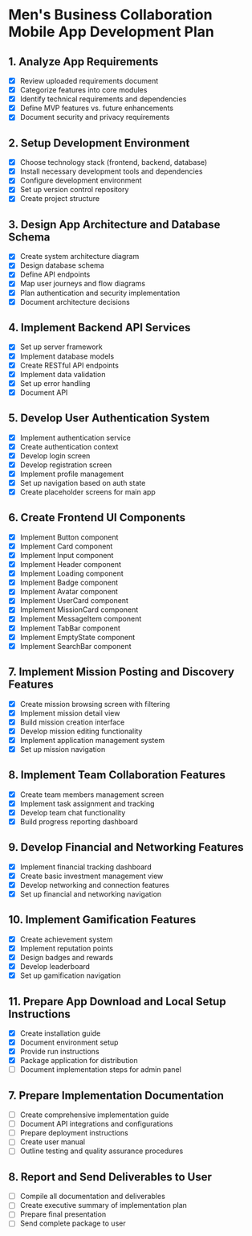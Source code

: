 # Men's Business Collaboration Mobile App Development Plan

## 1. Analyze App Requirements
- [x] Review uploaded requirements document
- [x] Categorize features into core modules
- [x] Identify technical requirements and dependencies
- [x] Define MVP features vs. future enhancements
- [x] Document security and privacy requirements

## 2. Setup Development Environment
- [x] Choose technology stack (frontend, backend, database)
- [x] Install necessary development tools and dependencies
- [x] Configure development environment
- [x] Set up version control repository
- [x] Create project structure

## 3. Design App Architecture and Database Schema
- [x] Create system architecture diagram
- [x] Design database schema
- [x] Define API endpoints
- [x] Map user journeys and flow diagrams
- [x] Plan authentication and security implementation
- [x] Document architecture decisions

## 4. Implement Backend API Services
- [x] Set up server framework
- [x] Implement database models
- [x] Create RESTful API endpoints
- [x] Implement data validation
- [x] Set up error handling
- [x] Document API

## 5. Develop User Authentication System
- [x] Implement authentication service
- [x] Create authentication context
- [x] Develop login screen
- [x] Develop registration screen
- [x] Implement profile management
- [x] Set up navigation based on auth state
- [x] Create placeholder screens for main app
## 6. Create Frontend UI Components
- [x] Implement Button component
- [x] Implement Card component
- [x] Implement Input component
- [x] Implement Header component
- [x] Implement Loading component
- [x] Implement Badge component
- [x] Implement Avatar component
- [x] Implement UserCard component
- [x] Implement MissionCard component
- [x] Implement MessageItem component
- [x] Implement TabBar component
- [x] Implement EmptyState component
- [x] Implement SearchBar component

## 7. Implement Mission Posting and Discovery Features
- [x] Create mission browsing screen with filtering
- [x] Implement mission detail view
- [x] Build mission creation interface
- [x] Develop mission editing functionality
- [x] Implement application management system
- [x] Set up mission navigation
## 8. Implement Team Collaboration Features
- [x] Create team members management screen
- [x] Implement task assignment and tracking
- [x] Develop team chat functionality
- [x] Build progress reporting dashboard

## 9. Develop Financial and Networking Features
- [x] Implement financial tracking dashboard
- [x] Create basic investment management view
- [x] Develop networking and connection features
- [x] Set up financial and networking navigation

## 10. Implement Gamification Features
- [x] Create achievement system
- [x] Implement reputation points
- [x] Design badges and rewards
- [x] Develop leaderboard
- [x] Set up gamification navigation

## 11. Prepare App Download and Local Setup Instructions
- [x] Create installation guide
- [x] Document environment setup
- [x] Provide run instructions
- [x] Package application for distribution
- [ ] Document implementation steps for admin panel

## 7. Prepare Implementation Documentation
- [ ] Create comprehensive implementation guide
- [ ] Document API integrations and configurations
- [ ] Prepare deployment instructions
- [ ] Create user manual
- [ ] Outline testing and quality assurance procedures

## 8. Report and Send Deliverables to User
- [ ] Compile all documentation and deliverables
- [ ] Create executive summary of implementation plan
- [ ] Prepare final presentation
- [ ] Send complete package to user
